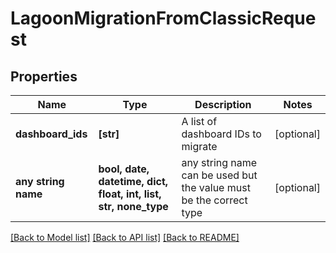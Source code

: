 # LagoonMigrationFromClassicRequest


## Properties
Name | Type | Description | Notes
------------ | ------------- | ------------- | -------------
**dashboard_ids** | **[str]** | A list of dashboard IDs to migrate | [optional] 
**any string name** | **bool, date, datetime, dict, float, int, list, str, none_type** | any string name can be used but the value must be the correct type | [optional]

[[Back to Model list]](../README.md#documentation-for-models) [[Back to API list]](../README.md#documentation-for-api-endpoints) [[Back to README]](../README.md)


